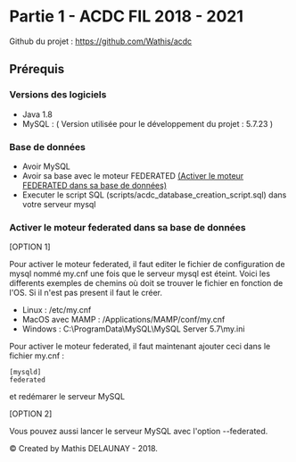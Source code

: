 # Partie 1 - ACDC FIL 2018 - 2021

Github du projet : https://github.com/Wathis/acdc

## Prérequis

### Versions des logiciels 

* Java 1.8 
* MySQL : ( Version utilisée pour le développement du projet : 5.7.23 )

### Base de données

* Avoir MySQL
* Avoir sa base avec le moteur FEDERATED [(Activer le moteur FEDERATED dans sa base de données)](#db_federated)
* Executer le script SQL (scripts/acdc_database_creation_script.sql) dans votre serveur mysql 

### Activer le moteur federated dans sa base de données
<a name="db_federated"></a>
[OPTION 1]

Pour activer le moteur federated, il faut editer le fichier de configuration de mysql nommé my.cnf une fois que le serveur mysql est éteint. Voici les differents exemples de chemins où doit se trouver le fichier en fonction de l'OS. Si il n'est pas present il faut le créer.

* Linux : /etc/my.cnf
* MacOS avec MAMP : /Applications/MAMP/conf/my.cnf
* Windows : C:\ProgramData\MySQL\MySQL Server 5.7\my.ini

Pour activer le moteur federated, il faut maintenant ajouter ceci dans le fichier my.cnf : 

```
[mysqld]
federated
```
et redémarer le serveur MySQL

[OPTION 2] 

Vous pouvez aussi lancer le serveur MySQL avec l'option --federated. 



© Created by Mathis DELAUNAY - 2018.
